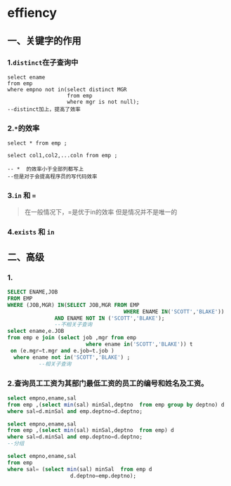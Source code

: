 # effiency

## 一、关键字的作用
### 1.`distinct`在子查询中
```
select ename
from emp
where empno not in(select distinct MGR
                   from emp
                   where mgr is not null);
--distinct加上，提高了效率
```

### 2.`*`的效率
```
select * from emp ;

select col1,col2,...coln from emp ;

-- *  的效率小于全部列都写上
--但是对于会提高程序员的写代码效率
```
### 3.`in` 和 `=`
>在一般情况下，=是优于in的效率
> 但是情况并不是唯一的

### 4.`exists` 和 `in`

## 二、高级
### 1.
```sql
SELECT ENAME,JOB
FROM EMP
WHERE (JOB,MGR) IN(SELECT JOB,MGR FROM EMP
                                     WHERE ENAME IN('SCOTT','BLAKE'))
               AND ENAME NOT IN ('SCOTT','BLAKE');
               --不相关子查询
select ename,e.JOB
from emp e join (select job ,mgr from emp
                         where ename in('SCOTT','BLAKE')) t
 on (e.mgr=t.mgr and e.job=t.job )
  where ename not in('SCOTT','BLAKE') ;
          --相关子查询
```
### 2.查询员工工资为其部门最低工资的员工的编号和姓名及工资。
```sql
select empno,ename,sal
from emp ,(select min(sal) minSal,deptno  from emp group by deptno) d
where sal=d.minSal and emp.deptno=d.deptno;

select empno,ename,sal
from emp ,(select min(sal) minSal,deptno  from emp) d
where sal=d.minSal and emp.deptno=d.deptno;
--分组

select empno,ename,sal
from emp
where sal= (select min(sal) minSal  from emp d
                    d.deptno=emp.deptno);
```
